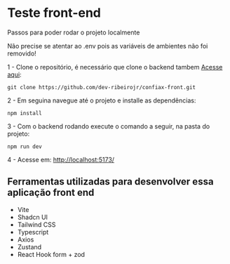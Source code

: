 # Teste front-end 

Passos para poder rodar o projeto localmente

Não precise se atentar ao .env pois as variáveis de ambientes não foi removido!

1 - Clone o repositório, é necessário que clone o backend tambem [Acesse aqui](https://github.com/dev-ribeirojr/confiax-back):
```
git clone https://github.com/dev-ribeirojr/confiax-front.git
```

2 - Em seguina navegue até o projeto e installe as dependências:
```
npm install
```

3 - Com o backend rodando execute o comando a seguir, na pasta do projeto:
```
npm run dev
```

4 - Acesse em:
[http://localhost:5173/](http://localhost:5173/)

## Ferramentas utilizadas para desenvolver essa aplicação front end

- Vite
- Shadcn UI
- Tailwind CSS
- Typescript
- Axios
- Zustand
- React Hook form + zod 

